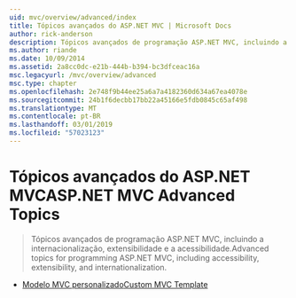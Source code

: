 ```yaml
---
uid: mvc/overview/advanced/index
title: Tópicos avançados do ASP.NET MVC | Microsoft Docs
author: rick-anderson
description: Tópicos avançados de programação ASP.NET MVC, incluindo a internacionalização, extensibilidade e a acessibilidade.
ms.author: riande
ms.date: 10/09/2014
ms.assetid: 2a8cc0dc-e21b-444b-b394-bc3dfceac16a
msc.legacyurl: /mvc/overview/advanced
msc.type: chapter
ms.openlocfilehash: 2e748f9b44ee25a6a7a4182360d634a67ea4078e
ms.sourcegitcommit: 24b1f6decbb17bb22a45166e5fdb0845c65af498
ms.translationtype: MT
ms.contentlocale: pt-BR
ms.lasthandoff: 03/01/2019
ms.locfileid: "57023123"
---
```

<a name="aspnet-mvc-advanced-topics"></a><span data-ttu-id="a213b-103">Tópicos avançados do ASP.NET MVC</span><span class="sxs-lookup"><span data-stu-id="a213b-103">ASP.NET MVC Advanced Topics</span></span>
====================
> <span data-ttu-id="a213b-104">Tópicos avançados de programação ASP.NET MVC, incluindo a internacionalização, extensibilidade e a acessibilidade.</span><span class="sxs-lookup"><span data-stu-id="a213b-104">Advanced topics for programming ASP.NET MVC, including accessibility, extensibility, and internationalization.</span></span>


- [<span data-ttu-id="a213b-105">Modelo MVC personalizado</span><span class="sxs-lookup"><span data-stu-id="a213b-105">Custom MVC Template</span></span>](custom-mvc-templates.md)
